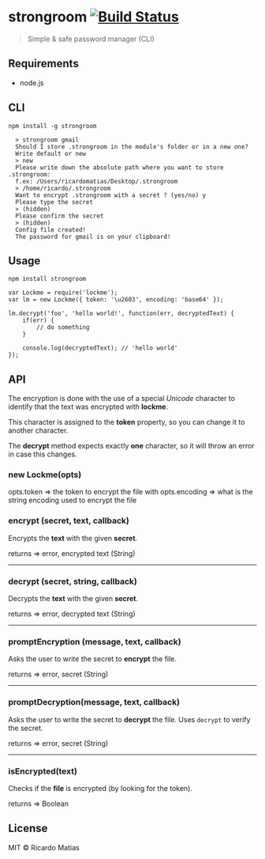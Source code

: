 # strongroom [![Build Status](https://travis-ci.org/ricardomatias/strongroom.svg)](https://travis-ci.org/ricardomatias/strongroom)

> Simple & safe password manager (CLI)
>

## Requirements

* node.js

## CLI

```
npm install -g strongroom
```

```cli
  > strongroom gmail
  Should I store .strongroom in the module's folder or in a new one?
  Write default or new
  > new
  Please write down the absolute path where you want to store .strongroom:
  f.ex: /Users/ricardomatias/Desktop/.strongroom
  > /home/ricardo/.strongroom
  Want to encrypt .strongroom with a secret ? (yes/no) y
  Please type the secret
  > (hidden)
  Please confirm the secret
  > (hidden)
  Config file created!
  The password for gmail is on your clipboard!
```

## Usage

```
npm install strongroom
```

```
var Lockme = require('lockme');
var lm = new Lockme({ token: '\u2603', encoding: 'base64' });

lm.decrypt('foo', 'hello world!', function(err, decryptedText) {
    if(err) {
        // do something
    }

    console.log(decryptedText); // 'hello world'
});

```

## API

The encryption is done with the use of a special *Unicode* character to identify that the text was encrypted with **lockme**.

This character is assigned to the **token** property, so you can change it to another character.

The **decrypt** method expects exactly **one** character, so it will throw an error in case this changes.

### new Lockme(opts)
opts.token => the token to encrypt the file with
opts.encoding => what is the string encoding used to encrypt the file

### encrypt (secret, text, callback)

Encrypts the **text** with the given **secret**.

returns => error, encrypted text (String)

---

### decrypt (secret, string, callback)

Decrypts the **text** with the given **secret**.

returns => error, decrypted text (String)

---


### promptEncryption (message, text, callback)

Asks the user to write the secret to **encrypt** the file.

returns => error, secret (String)

---

### promptDecryption(message, text, callback)

Asks the user to write the secret to **decrypt** the file.
Uses `decrypt` to verify the secret.

returns => error, secret (String)

---

### isEncrypted(text)

Checks if the **file** is encrypted (by looking for the token).

returns => Boolean


## License

MIT © Ricardo Matias
